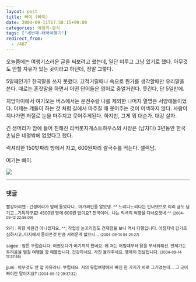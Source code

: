 ```yaml
---
layout: post
title: 빠이 (빠이)
date: 2004-09-11T17:58:15+09:00
categories: 여행과-음식
tags: ["세번째-태국여행기"]
redirect_from:
  - /467
---
```




오늘쯤에는 여행기스러운 글을 써보려고 했는데, 일단 미루고 그냥 있기로 했다. 아무것도 안할 자유가 있는 곳이라고 하던데, 정말 그렇다.

5일째인가? 한국말을 쓰지 못했다. 끄적거릴때나 속으로 뭔가를 생각할때만 우리말을 쓴다. 때로는 혼잣말을 하면서 어떤 단어들은 영어로 중얼거린다. 웃긴다, 단 5일만에.

치앙마이에서 여기오는 버스에서는 운전수랑 나를 제외한 나머지 열명은 서양애들이었다. 이제는 걔들이 하는 것 처럼 길에서 마주칠 때 웃어주는 것이 어색하지 않다. 사람이 지나가면 저절로 눈을 마주치고 웃어주게된다. 하지만, 그게 뭐 대순가. 대강 살자.

긴 생머리가 맘에 들어 친해진 리버롯지게스트하우스의 사장은 (남자다) 3년동안 한국손님은 네명밖에 없었다고 했다.

럭셔리한 150밧짜리 방에서 자고, 600원짜리 쌀국수를 먹는다. 셀렉남.

여기는 빠이.

<a title="Flickr에서 돌핀호텔님의 PICT1103" href="http://www.flickr.com/photos/jinto/3230087641/" target="flickr"><img src="http://farm4.static.flickr.com/3335/3230087641_3eb07b59c9_b.jpg" ></a>

* * *

### 댓글



<!--- cmt:816 --->
<!--- mail: --->
<!--- parent:0 --->

<small>빨강머리앤 : 긴생머리가 맘에 들었다니.. 아가씨인줄 알았넹..^^ 느리디느리다는 인너넷으로 이리 글도 남기고 ..기특하구료! 4500원 방에  600원 밥이요? 천국이야.. 나는 럭셔리 여행을 다녀오겟네 ^^ <small>(2004-09-12 22:56:09)</small></small>


<!--- cmt:817 --->
<!--- mail: --->
<!--- parent:0 --->

<small>와리 : 취향 바뀐건 아니겠지요..^^; 작업성 눈꼬리침도 건재함을 보니 역시 다행입니다. 아침저녁 감기조심하시고..타지에서 몸아픈것 만큼 서러운게 없으니... <small>(2004-09-14 04:26:27)</small></small>


<!--- cmt:818 --->
<!--- mail: --->
<!--- parent:0 --->

<small>sagee : 암튼 부럽습니다. 여권보다가 여기까지 왔네요. 왜 저는 어릴때부터 닭을 무서워해선. 언제가는 두려움을 떨칠 여행을 함 해볼랍니다. 건강하세요. 사진 올려주세요. 행복이 전달됩니다. <small>(2004-09-14 17:37:55)</small></small>


<!--- cmt:819 --->
<!--- mail: --->
<!--- parent:0 --->

<small>jjuni : 아무것도 안 할 자유라니. 부럽네요. 저의 유럽여행에서 빠진 한 가지가 바로 그거였는데... 그 곳이 빠이란 말이지요? <small>(2004-09-12 09:37:32)</small></small>

